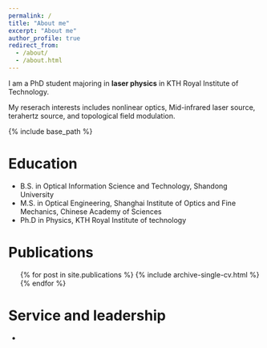 ```yaml
---
permalink: /
title: "About me"
excerpt: "About me"
author_profile: true
redirect_from: 
  - /about/
  - /about.html
---
```


I am a PhD student majoring in <b>laser physics</b> in KTH Royal Institute of Technology. 

My reserach interests includes nonlinear optics, Mid-infrared laser source, terahertz source, and topological field modulation.


{% include base_path %}

Education
======
* B.S. in Optical Information Science and Technology, Shandong University
* M.S. in Optical Engineering, Shanghai Institute of Optics and Fine Mechanics, Chinese Academy of Sciences
* Ph.D in Physics, KTH Royal Institute of technology  

Publications
======
  <ul>{% for post in site.publications %}
    {% include archive-single-cv.html %}
  {% endfor %}</ul> 
  
Service and leadership
======
* 
